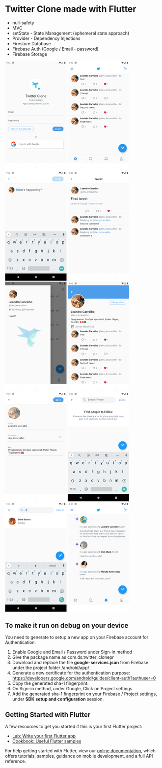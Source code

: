 # Twitter Clone made with Flutter

- null-safety
- MVC
- setState - State Management (ephemeral state approach)
- Provider - Dependency Injections
- Firestore Database
- Firebase Auth (Google / Email - password)
- Firebase Storage

<p float="left">
    <img src="docs/screenshots/Screenshot_1618321329.png" width="200">
    <img src="docs/screenshots/Screenshot_1618321356.png" width="200">
    <img src="docs/screenshots/Screenshot_1618321361.png" width="200">
    <img src="docs/screenshots/Screenshot_1618321370.png" width="200">
    <img src="docs/screenshots/Screenshot_1618321375.png" width="200">
    <img src="docs/screenshots/Screenshot_1618321388.png" width="200">
    <img src="docs/screenshots/Screenshot_1618321391.png" width="200">
    <img src="docs/screenshots/Screenshot_1618321407.png" width="200">
    <img src="docs/screenshots/Screenshot_1618321414.png" width="200">
    <img src="docs/screenshots/Screenshot_1618321427.png" width="200">
</p>

## To make it run on debug on your device

You need to generate to setup a new app on your Firebase account for Authentication.

1. Enable Google and Email / Password under Sign-in method
2. Give the package name as com.ds.twitter_clonepr
3. Download and replace the file **google-services.json** from Firebase under the project folder /android/app/
4. Generate a new certificate for the authentication purpose: https://developers.google.com/android/guides/client-auth?authuser=0 
5. Copy the generated sha-1 fingerprint.
6. On Sign-in method, under Google, Click on Project settings. 
7. Add the generated sha-1 fingerprint on your Firebase / Project settings, under **SDK setup and configuration** session.

## Getting Started with Flutter

A few resources to get you started if this is your first Flutter project:

- [Lab: Write your first Flutter app](https://flutter.dev/docs/get-started/codelab)
- [Cookbook: Useful Flutter samples](https://flutter.dev/docs/cookbook)

For help getting started with Flutter, view our
[online documentation](https://flutter.dev/docs), which offers tutorials,
samples, guidance on mobile development, and a full API reference.
